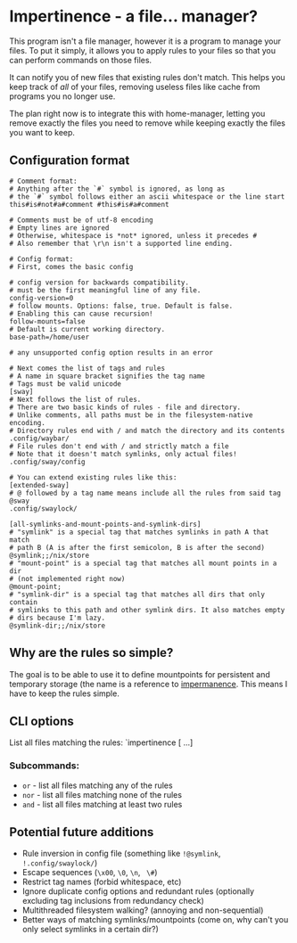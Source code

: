 # Impertinence - a file... manager?

This program isn't a file manager, however it is a program to manage
your files. To put it simply, it allows you to apply rules to your files
so that you can perform commands on those files.

It can notify you of new files that existing rules don't match. This
helps you keep track of *all* of your files, removing useless files like
cache from programs you no longer use.

The plan right now is to integrate this with home-manager, letting you
remove exactly the files you need to remove while keeping exactly the
files you want to keep.

## Configuration format

```
# Comment format:
# Anything after the `#` symbol is ignored, as long as
# the `#` symbol follows either an ascii whitespace or the line start
this#is#not#a#comment #this#is#a#comment

# Comments must be of utf-8 encoding
# Empty lines are ignored
# Otherwise, whitespace is *not* ignored, unless it precedes #
# Also remember that \r\n isn't a supported line ending.
```

```
# Config format:
# First, comes the basic config

# config version for backwards compatibility.
# must be the first meaningful line of any file.
config-version=0
# follow mounts. Options: false, true. Default is false.
# Enabling this can cause recursion!
follow-mounts=false
# Default is current working directory.
base-path=/home/user

# any unsupported config option results in an error

# Next comes the list of tags and rules
# A name in square bracket signifies the tag name
# Tags must be valid unicode
[sway]
# Next follows the list of rules.
# There are two basic kinds of rules - file and directory.
# Unlike comments, all paths must be in the filesystem-native encoding.
# Directory rules end with / and match the directory and its contents
.config/waybar/
# File rules don't end with / and strictly match a file
# Note that it doesn't match symlinks, only actual files!
.config/sway/config

# You can extend existing rules like this:
[extended-sway]
# @ followed by a tag name means include all the rules from said tag
@sway
.config/swaylock/

[all-symlinks-and-mount-points-and-symlink-dirs]
# "symlink" is a special tag that matches symlinks in path A that match
# path B (A is after the first semicolon, B is after the second)
@symlink;;/nix/store
# "mount-point" is a special tag that matches all mount points in a dir
# (not implemented right now)
@mount-point;
# "symlink-dir" is a special tag that matches all dirs that only contain
# symlinks to this path and other symlink dirs. It also matches empty
# dirs because I'm lazy.
@symlink-dir;;/nix/store
```

## Why are the rules so simple?

The goal is to be able to use it to define mountpoints for persistent
and temporary storage (the name is a reference to
[impermanence](https://github.com/nix-community/impermanence). This
means I have to keep the rules simple.

## CLI options

List all files matching the rules: `impertinence <subcommand> <config
file> <rule1> [<rule2> ...]

### Subcommands:

- `or` - list all files matching any of the rules
- `nor` - list all files matching none of the rules
- `and` - list all files matching at least two rules

## Potential future additions

- Rule inversion in config file (something like `!@symlink`,
  `!.config/swaylock/`)
- Escape sequences (`\x00`, `\0`, `\n`, ` \#`)
- Restrict tag names (forbid whitespace, etc)
- Ignore duplicate config options and redundant rules (optionally
  excluding tag inclusions from redundancy check)
- Multithreaded filesystem walking? (annoying and non-sequential)
- Better ways of matching symlinks/mountpoints (come on, why can't you
  only select symlinks in a certain dir?)

